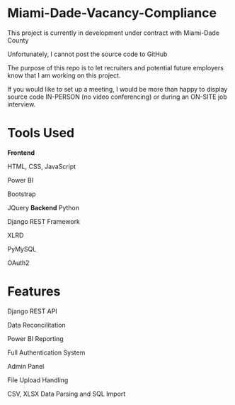 # Miami-Dade-Vacancy-Compliance
This project is currently in development under contract with Miami-Dade County

Unfortunately, I cannot post the source code to GitHub

The purpose of this repo is to let recruiters and potential future employers know that I am working on this project.

If you would like to set up a meeting, I would be more than happy to display source code IN-PERSON (no video conferencing) or during an ON-SITE job interview.

# Tools Used
__Frontend__

HTML, CSS, JavaScript

Power BI

Bootstrap

JQuery
__Backend__
Python

Django REST Framework

XLRD

PyMySQL

OAuth2
# Features
Django REST API

Data Reconcilitation

Power BI Reporting

Full Authentication System

Admin Panel

File Upload Handling

CSV, XLSX Data Parsing and SQL Import
